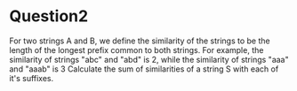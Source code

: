 # Question2
For two strings A and B, we define the similarity of the strings to be the length of the longest prefix common to both strings. 
For example, the similarity of strings "abc" and "abd" is 2, while the similarity of strings "aaa" and "aaab" is 3 Calculate the sum of similarities of a string S with each of it's suffixes.
